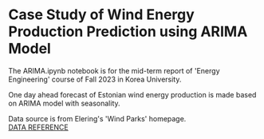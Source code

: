 # Case Study of Wind Energy Production Prediction using ARIMA Model

The ARIMA.ipynb notebook is for the mid-term report of 'Energy Engineering'
course of Fall 2023 in Korea University.

One day ahead forecast of Estonian wind energy production is made based on ARIMA
model with seasonality.

Data source is from Elering's 'Wind Parks' homepage.</br>
[DATA REFERENCE](https://dashboard.elering.ee/en/system/with-plan/production-renewable?interval=minute&period=days&start=2023-10-08T15:00:00.000Z&end=2023-10-09T14:59:59.999Z)
